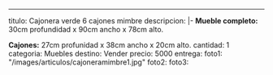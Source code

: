 ---
titulo: Cajonera verde 6 cajones mimbre
descripcion: |-
  **Mueble completo:** 30cm profundidad x 90cm ancho x 78cm alto.

  **Cajones:** 27cm profunidad x 38cm ancho x 20cm alto.
cantidad: 1
categoria: Muebles
destino: Vender
precio: 5000
entrega: 
foto1: "/images/articulos/cajoneramimbre1.jpg"
foto2: 
foto3: 
